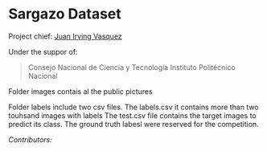# Sargazo Dataset


Project chief: [Juan Irving Vasquez](https://jivg.org/)

Under the suppor of:
> Consejo Nacional de Ciencia y Tecnología
> Instituto Politécnico Nacional


Folder images contais al the public pictures

Folder labels include two csv files.
The labels.csv it contains more than two touhsand images with labels
The test.csv file contains the target images to predict its class. The ground truth labesl were reserved for the competition.

*Contributors:* 

